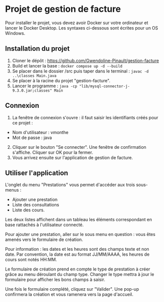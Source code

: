 # Projet de gestion de facture

Pour installer le projet, vous devez avoir Docker sur votre ordinateur et lancer le Docker Desktop.
Les syntaxes ci-dessous sont écrites pour un OS Windows.

## Installation du projet
1. Cloner le dépôt : https://github.com/Gwendoline-Pinault/gestion-facture
2. Build et lancer la base : ```docker compose up -d --build```
2. Se placer dans le dossier /src puis taper dans le terminal : ```javac -d ..\classes Main.java```
3. Se placer à la racine du projet "gestion-facture".
4. Lancer le programme : ```java -cp "lib/mysql-connector-j-9.3.0.jar;classes" Main```

## Connexion 
1. La fenêtre de connexion s'ouvre : il faut saisir les identifiants créés pour ce projet : 
- Nom d'utilisateur : vmonthe
- Mot de passe : java

2. Cliquer sur le bouton "Se connecter". Une fenêtre de confirmation s'affiche. Cliquer sur OK pour la fermer.
3. Vous arrivez ensuite sur l'application de gestion de facture.

## Utiliser l'application
L'onglet du menu "Prestations" vous permet d'accéder aux trois sous-menus :
- Ajouter une prestation
- Liste des consultations
- Liste des cours.

Les deux listes affichent dans un tableau les éléments correspondant en base rattachés à l'utilisateur connecté.

Pour ajouter une prestation, aller sur le sous menu en question : vous êtes amenés vers le formulaire de création.

Pour information : les dates et les heures sont des champs texte et non date.
Par convention, la date est au format JJ/MM/AAAA, les heures de cours sont notés HH:MM.

Le formulaire de création prend en compte le type de prestation à créer grâce au menu déroulant du champ type. Changer le type mettra à jour le formulaire pour afficher les bons champs à saisir.

Une fois le formulaire complété, cliquez sur "Valider". Une pop-up confirmera la création et vous ramenera vers la page d'accueil.

